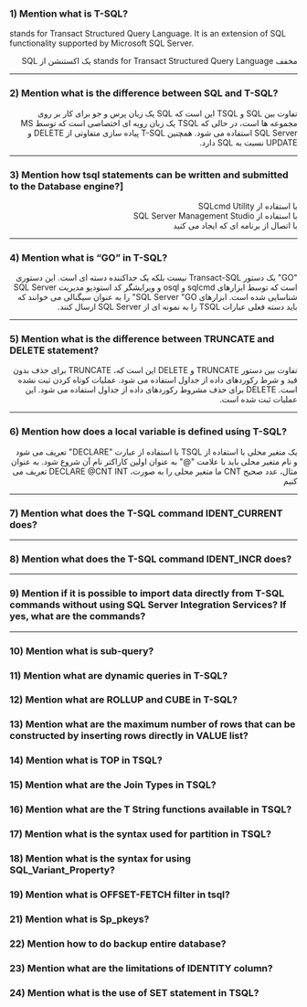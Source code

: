 
### 1) Mention what is T-SQL?

stands for Transact Structured Query Language. It is an extension of SQL functionality supported by Microsoft SQL Server.
<div dir="rtl">مخفف stands for Transact Structured Query Language یک اکستنشن از SQL</div>

---
### 2) Mention what is the difference between SQL and T-SQL?

<div dir="rtl">تفاوت بین SQL و TSQL این است که SQL یک زبان پرس و جو برای کار بر روی مجموعه ها است، در حالی که TSQL یک زبان رویه ای اختصاصی است که توسط MS SQL Server استفاده می شود. همچنین T-SQL پیاده سازی متفاوتی از DELETE و UPDATE نسبت به SQL دارد.</div>

---
### 3) Mention how tsql statements can be written and submitted to the Database engine?]
<div dir="rtl">با استفاده از SQLcmd Utility <br> با استفاده از SQL Server Management Studio<br> با اتصال از برنامه ای که ایجاد می کنید</div>

---
### 4) Mention what is “GO” in T-SQL?

<div dir="rtl">"GO" یک دستور Transact-SQL نیست بلکه یک جداکننده دسته ای است. این دستوری است که توسط ابزارهای sqlcmd و osql و ویرایشگر کد استودیو مدیریت SQL Server شناسایی شده است. ابزارهای SQL Server "GO" را به عنوان سیگنالی می خوانند که باید دسته فعلی عبارات TSQL را به نمونه ای از SQL Server ارسال کنند.</div>

---
### 5) Mention what is the difference between TRUNCATE and DELETE statement?

<div dir="rtl">تفاوت بین دستور TRUNCATE و DELETE این است که، TRUNCATE برای حذف بدون قید و شرط رکوردهای داده از جداول استفاده می شود. عملیات کوتاه کردن ثبت نشده است. DELETE برای حذف مشروط رکوردهای داده از جداول استفاده می شود. این عملیات ثبت شده است.</div>

---
### 6) Mention how does a local variable is defined using T-SQL?

<div dir="rtl"></div>
<div dir="rtl">یک متغیر محلی با استفاده از TSQL با استفاده از عبارت "DECLARE" تعریف می شود و نام متغیر محلی باید با علامت "@" به عنوان اولین کاراکتر نام آن شروع شود. به عنوان مثال، عدد صحیح CNT ما متغیر محلی را به صورت، DECLARE @CNT INT تعریف می کنیم</div>

---
### 7) Mention what does the T-SQL command IDENT_CURRENT does?


---
### 8) Mention what does the T-SQL command IDENT_INCR does?



---
### 9) Mention if it is possible to import data directly from T-SQL commands without using SQL Server Integration Services? If yes, what are the commands?


---
### 10) Mention what is sub-query?


### 11) Mention what are dynamic queries in T-SQL?


### 12) Mention what are ROLLUP and CUBE in T-SQL?


### 13) Mention what are the maximum number of rows that can be constructed by inserting rows directly in VALUE list?


### 14) Mention what is TOP in TSQL?


### 15) Mention what are the Join Types in TSQL?


### 16) Mention what are the T String functions available in TSQL?


### 17) Mention what is the syntax used for partition in TSQL?


### 18) Mention what is the syntax for using SQL_Variant_Property?


### 19) Mention what is OFFSET-FETCH filter in tsql?


### 21) Mention what is Sp_pkeys?


### 22) Mention how to do backup entire database?


### 23) Mention what are the limitations of IDENTITY column?


### 24) Mention what is the use of SET statement in TSQL?


